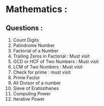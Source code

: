# Mathematics : 

## Questions : 

1. Count Digits
2. Palindrome Number
3. Factorial of a Number
4. Trailing Zeros in Factorial : Must visit
5. GCD or HCF of Two Numbers    : Must visit 
6. LCM of Two Numbers   : Must visit
7. Check for prime : must visit
8. Prime Factor
9. All Divisor of a number
10. Sieve of Eratosthenes
11. Computing Power
12. Iterative Power



